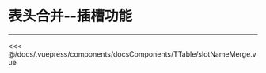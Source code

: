 # 表头合并--插槽功能

---

<common-code-format>
  <docsComponents-TTable-slotNameMerge slot="source"></docsComponents-TTable-slotNameMerge>

<<< @/docs/.vuepress/components/docsComponents/TTable/slotNameMerge.vue
</common-code-format>
